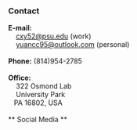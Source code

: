 ### Contact
**E-mail:** <br /> 
  &nbsp;&nbsp;&nbsp;  <cxy52@psu.edu> (work) <br /> 
   &nbsp;&nbsp;&nbsp; <yuancc95@outlook.com> (personal)<br /> 
   <br />
**Phone:** (814)954-2785<br /> 
<br />
**Office:** <br /> 
   &nbsp;&nbsp;&nbsp; 322 Osmond Lab<br /> 
   &nbsp;&nbsp;&nbsp; University Park<br /> 
    &nbsp;&nbsp;&nbsp;PA 16802, USA<br /> 
    <br />
    ** Social Media ** <br />
    
<br>












